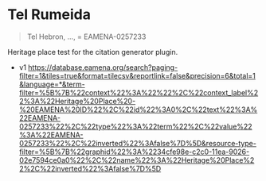 # Tel Rumeida
> Tel Hebron, ..., = EAMENA-0257233

Heritage place test for the citation generator plugin.

* v1
https://database.eamena.org/search?paging-filter=1&tiles=true&format=tilecsv&reportlink=false&precision=6&total=1&language=*&term-filter=%5B%7B%22context%22%3A%22%22%2C%22context_label%22%3A%22Heritage%20Place%20-%20EAMENA%20ID%22%2C%22id%22%3A0%2C%22text%22%3A%22EAMENA-0257233%22%2C%22type%22%3A%22term%22%2C%22value%22%3A%22EAMENA-0257233%22%2C%22inverted%22%3Afalse%7D%5D&resource-type-filter=%5B%7B%22graphid%22%3A%2234cfe98e-c2c0-11ea-9026-02e7594ce0a0%22%2C%22name%22%3A%22Heritage%20Place%22%2C%22inverted%22%3Afalse%7D%5D